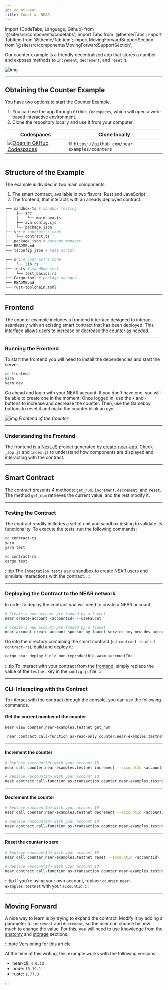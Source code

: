 ```yaml
---
id: count-near
title: Count on NEAR
---
```


import {CodeTabs, Language, Github} from '@site/src/components/codetabs';
import Tabs from '@theme/Tabs';
import TabItem from '@theme/TabItem';
import MovingForwardSupportSection from '@site/src/components/MovingForwardSupportSection';

Our counter example is a friendly decentralized app that stores a number and exposes methods to `increment`,
`decrement`, and `reset` it.

![img](/docs/assets/examples/count-on-near-banner.png)

---

## Obtaining the Counter Example

You have two options to start the Counter Example.

1. You can use the app through `GitHub Codespaces`, which will open a web-based interactive environment.
2. Clone the repository locally and use it from your computer.

| Codespaces                                                                                                             | Clone locally                                  |
| ---------------------------------------------------------------------------------------------------------------------- | ---------------------------------------------- |
| [![Open in GitHub Codespaces](https://github.com/codespaces/badge.svg)](https://codespaces.new/near-examples/counters) | 🌐 `https://github.com/near-examples/counters` |

---

## Structure of the Example

The example is divided in two main components:

1. The smart contract, available in two flavors: Rust and JavaScript
2. The frontend, that interacts with an already deployed contract.

<Tabs groupId="code-tabs">

  <TabItem value="js" label="🌐 JavaScript">

```bash
┌── sandbox-ts # sandbox testing
│    ├── src
│    │    └── main.ava.ts
│    ├── ava.config.cjs
│    └── package.json
├── src # contract's code
│    └── contract.ts
├── package.json # package manager
├── README.md
└── tsconfig.json # test script
```

  </TabItem>

  <TabItem value="rust" label="🦀 Rust">

```bash
┌── src # contract's code
│    └── lib.rs
├── tests # sandbox test
│    └── test_basics.rs
├── Cargo.toml # package manager
├── README.md
└── rust-toolchain.toml
```

  </TabItem>

</Tabs>

---

## Frontend

The counter example includes a frontend interface designed to interact seamlessly with an existing smart contract that has been deployed. This interface allows users to increase or decrease the counter as needed.

<hr class="subsection" />

### Running the Frontend

To start the frontend you will need to install the dependencies and start the server.

```bash
cd frontend
yarn
yarn dev
```

Go ahead and login with your NEAR account. If you don't have one, you will be able to create one in the moment. Once logged in, use the `+` and `-` buttons to increase and decrease the counter. Then, use the Gameboy buttons to reset it and make the counter blink an eye!

![img](/docs/assets/examples/count-on-near.png)
_Frontend of the Counter_

<hr class="subsection" />

### Understanding the Frontend

The frontend is a [Next.JS](https://nextjs.org/) project generated by [create-near-app](https://github.com/near/create-near-app). Check `_app.js` and `index.js` to understand how components are displayed and interacting with the contract.

<Language value="js" language="js">
  <Github fname="_app.js"
          url="https://github.com/near-examples/counters/blob/main/frontend/src/pages/_app.js"/>
  <Github fname="index.js"
          url="https://github.com/near-examples/counters/blob/main/frontend/src/pages/index.js"/>
</Language>

---

## Smart Contract

The contract presents 4 methods: `get_num`, `increment`, `decrement`, and `reset`. The method `get_num` retrieves the current value, and the rest modify it.

<CodeTabs>
  <Language value="js" language="ts">
    <Github fname="contract.ts"
            url="https://github.com/near-examples/counters/blob/main/contract-ts/src/contract.ts"
            start="3" end="29" />
  </Language>
  <Language value="rust" language="rust">
    <Github fname="lib.rs"
            url="https://github.com/near-examples/counters/blob/main/contract-rs/src/lib.rs"
            start="5" end="37" />
  </Language>
</CodeTabs>

---

### Testing the Contract

The contract readily includes a set of unit and sandbox testing to validate its functionality. To execute the tests, run the following commands:

<Tabs groupId="code-tabs">
  <TabItem value="js" label="🌐 JavaScript">

```bash
cd contract-ts
yarn
yarn test
```

  </TabItem>
  <TabItem value="rust" label="🦀 Rust">
  
  ```bash
  cd contract-rs
  cargo test
  ```

  </TabItem>

</Tabs>

:::tip
The `integration tests` use a sandbox to create NEAR users and simulate interactions with the contract.
:::

<hr class="subsection" />

### Deploying the Contract to the NEAR network

In order to deploy the contract you will need to create a NEAR account.

<Tabs groupId="cli-tabs">
  <TabItem value="short" label="Short">

  ```bash
  # Create a new account pre-funded by a faucet
  near create-account <accountId> --useFaucet
  ```
  </TabItem>

  <TabItem value="full" label="Full">

  ```bash
  # Create a new account pre-funded by a faucet
  near account create-account sponsor-by-faucet-service <my-new-dev-account>.testnet autogenerate-new-keypair save-to-keychain network-config testnet create
  ```
  </TabItem>
</Tabs>

Go into the directory containing the smart contract (`cd contract-ts` or `cd contract-rs`), build and deploy it:

```bash
cargo near deploy build-non-reproducible-wasm <accountId>
```
:::tip
To interact with your contract from the [frontend](#frontend), simply replace the value of the `testnet` key in the `config.js` file.
:::

<hr class="subsection" />

### CLI: Interacting with the Contract

To interact with the contract through the console, you can use the following commands.

#### Get the current number of the counter

<Tabs groupId="cli-tabs">
  <TabItem value="short" label="Short">

  ```bash
  near view counter.near-examples.testnet get_num
  ```
  </TabItem>

  <TabItem value="full" label="Full">

  ```bash
   near contract call-function as-read-only counter.near-examples.testnet get_num json-args {} network-config testnet now
  ```
  </TabItem>
</Tabs>

<hr class="subsection" />

#### Increment the counter

<Tabs groupId="cli-tabs">
  <TabItem value="short" label="Short">

  ```bash
  # Replace <accountId> with your account ID
  near call counter.near-examples.testnet increment --accountId <accountId>
  ```
  </TabItem>

  <TabItem value="full" label="Full">

  ```bash
  # Replace <accountId> with your account ID
  near contract call-function as-transaction counter.near-examples.testnet increment json-args {} prepaid-gas '30.0 Tgas' attached-deposit '0 NEAR' sign-as aha_6.testnet network-config testnet sign-with-keychain send
  ```
  </TabItem>
</Tabs>

<hr class="subsection" />

#### Decrement the counter

<Tabs groupId="cli-tabs">
  <TabItem value="short" label="Short">

  ```bash
  # Replace <accountId> with your account ID
  near call counter.near-examples.testnet decrement --accountId <accountId>
  ```
  </TabItem>

  <TabItem value="full" label="Full">

  ```bash
  # Replace <accountId> with your account ID
  near contract call-function as-transaction counter.near-examples.testnet decrement json-args {} prepaid-gas '30.0 Tgas' attached-deposit '0 NEAR' sign-as aha_6.testnet network-config testnet sign-with-keychain send
  ```
  </TabItem>
</Tabs>

<hr class="subsection" />

#### Reset the counter to zero

<Tabs groupId="cli-tabs">
  <TabItem value="short" label="Short">

  ```bash
  # Replace <accountId> with your account ID
  near call counter.near-examples.testnet reset --accountId <accountId>
  ```
  </TabItem>

  <TabItem value="full" label="Full">

  ```bash
  # Replace <accountId> with your account ID
  near contract call-function as-transaction counter.near-examples.testnet reset json-args {} prepaid-gas '30.0 Tgas' attached-deposit '0 NEAR' sign-as aha_6.testnet network-config testnet sign-with-keychain send
  ```
  </TabItem>
</Tabs>

:::tip
If you're using your own account, replace `counter.near-examples.testnet` with your `accountId`.
:::

---

## Moving Forward

A nice way to learn is by trying to expand the contract. Modify it by adding a parameter to `increment` and `decrement`,
so the user can choose by how much to change the value. For this, you will need to use knowledge from the [anatomy](../../2.build/2.smart-contracts/anatomy/anatomy.md)
and [storage](../../2.build/2.smart-contracts/anatomy/storage.md) sections.

<MovingForwardSupportSection />

:::note Versioning for this article

At the time of this writing, this example works with the following versions:

- near-cli: `4.0.13`
- node: `18.19.1`
- rustc: `1.77.0`

:::
